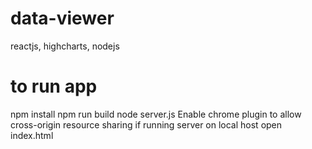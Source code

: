 # data-viewer
reactjs, highcharts, nodejs

# to run app
npm install
npm run build
node server.js
Enable chrome plugin to allow cross-origin resource sharing if running server on local host
open index.html
